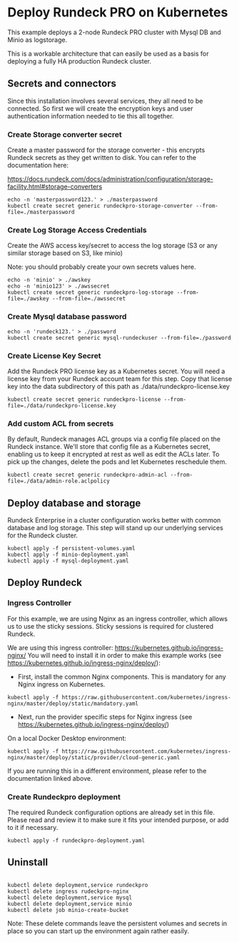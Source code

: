 # Deploy Rundeck PRO on Kubernetes

This example deploys a 2-node Rundeck PRO cluster with Mysql DB and Minio as logstorage.

This is a workable architecture that can easily be used as a basis for deploying a fully HA production Rundeck cluster.

## Secrets and connectors

Since this installation involves several services, they all need to be connected. So first we will create the encryption keys and user authentication information needed to tie this all together.

### Create Storage converter secret

Create a master password for the storage converter - this encrypts Rundeck secrets as they get written to disk. You can refer to the documentation here:

https://docs.rundeck.com/docs/administration/configuration/storage-facility.html#storage-converters

```
echo -n 'masterpassword123.' > ./masterpassword
kubectl create secret generic rundeckpro-storage-converter --from-file=./masterpassword

```

### Create Log Storage Access Credentials

Create the AWS access key/secret to access the log storage (S3 or any similar storage based on S3, like minio)

Note: you should probably create your own secrets values here.

```
echo -n 'minio' > ./awskey
echo -n 'minio123' > ./awssecret
kubectl create secret generic rundeckpro-log-storage --from-file=./awskey --from-file=./awssecret
```

### Create Mysql database password

```
echo -n 'rundeck123.' > ./password
kubectl create secret generic mysql-rundeckuser --from-file=./password
```


### Create License Key Secret

Add the Rundeck PRO license key as a Kubernetes secret. You will need a license key from your Rundeck account team for this step. Copy that license key into the data subdirectory of this path as ./data/rundeckpro-license.key

```
kubectl create secret generic rundeckpro-license --from-file=./data/rundeckpro-license.key
```

### Add custom ACL from secrets

By default, Rundeck manages ACL groups via a config file placed on the Rundeck instance. We'll store that config file as a Kubernetes secret, enabling us to keep it encrypted at rest as well as edit the ACLs later. To pick up the changes, delete the pods and let Kubernetes reschedule them.

```
kubectl create secret generic rundeckpro-admin-acl --from-file=./data/admin-role.aclpolicy
```

## Deploy database and storage

Rundeck Enterprise in a cluster configuration works better with common database and log storage. This step will stand up our underlying services for the Rundeck cluster.


```
kubectl apply -f persistent-volumes.yaml
kubectl apply -f minio-deployment.yaml
kubectl apply -f mysql-deployment.yaml
```

## Deploy Rundeck

### Ingress Controller

For this example, we are using Nginx as an ingress controller, which allows us to use the sticky sessions. Sticky sessions is required for clustered Rundeck.

We are using this ingress controller: https://kubernetes.github.io/ingress-nginx/
You will need to install it in order to make this example works (see https://kubernetes.github.io/ingress-nginx/deploy/):


* First, install the common Nginx components. This is mandatory for any Nginx ingress on Kubernetes.

```
kubectl apply -f https://raw.githubusercontent.com/kubernetes/ingress-nginx/master/deploy/static/mandatory.yaml

```

* Next, run the provider specific steps for Nginx ingress (see https://kubernetes.github.io/ingress-nginx/deploy/)

On a local Docker Desktop environment:

```
kubectl apply -f https://raw.githubusercontent.com/kubernetes/ingress-nginx/master/deploy/static/provider/cloud-generic.yaml

```

If you are running this in a different environment, please refer to the documentation linked above.

### Create Rundeckpro deployment

The required Rundeck configuration options are already set in this file. Please read and review it to make sure it fits your intended purpose, or add to it if necessary.

```
kubectl apply -f rundeckpro-deployment.yaml

```




## Uninstall

```

kubectl delete deployment,service rundeckpro
kubectl delete ingress rudeckpro-nginx
kubectl delete deployment,service mysql
kubectl delete deployment,service minio
kubectl delete job minio-create-bucket
```

Note: These delete commands leave the persistent volumes and secrets in place so you can start up the environment again rather easily.

